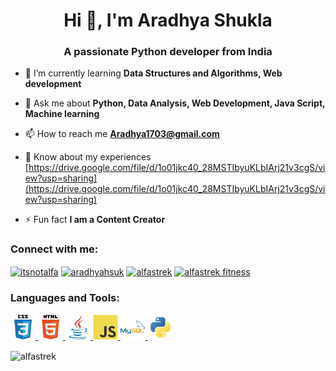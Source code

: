<h1 align="center">Hi 👋, I'm Aradhya Shukla</h1>
<h3 align="center">A passionate Python developer from India</h3>

- 🌱 I’m currently learning **Data Structures and Algorithms, Web development**

- 💬 Ask me about **Python, Data Analysis, Web Development, Java Script, Machine learning**

- 📫 How to reach me **Aradhya1703@gmail.com**

- 📄 Know about my experiences [https://drive.google.com/file/d/1o01jkc40_28MSTIbyuKLbIArj21v3cgS/view?usp=sharing](https://drive.google.com/file/d/1o01jkc40_28MSTIbyuKLbIArj21v3cgS/view?usp=sharing)

- ⚡ Fun fact **I am a Content Creator**

<h3 align="left">Connect with me:</h3>
<p align="left">
<a href="https://twitter.com/itsnotalfa" target="blank"><img align="center" src="https://raw.githubusercontent.com/rahuldkjain/github-profile-readme-generator/master/src/images/icons/Social/twitter.svg" alt="itsnotalfa" height="30" width="40" /></a>
<a href="https://linkedin.com/in/aradhyahsuk" target="blank"><img align="center" src="https://raw.githubusercontent.com/rahuldkjain/github-profile-readme-generator/master/src/images/icons/Social/linked-in-alt.svg" alt="aradhyahsuk" height="30" width="40" /></a>
<a href="https://instagram.com/alfastrek" target="blank"><img align="center" src="https://raw.githubusercontent.com/rahuldkjain/github-profile-readme-generator/master/src/images/icons/Social/instagram.svg" alt="alfastrek" height="30" width="40" /></a>
<a href="https://www.youtube.com/c/alfastrek fitness" target="blank"><img align="center" src="https://raw.githubusercontent.com/rahuldkjain/github-profile-readme-generator/master/src/images/icons/Social/youtube.svg" alt="alfastrek fitness" height="30" width="40" /></a>
</p>

<h3 align="left">Languages and Tools:</h3>
<p align="left"> <a href="https://www.w3schools.com/css/" target="_blank" rel="noreferrer"> <img src="https://raw.githubusercontent.com/devicons/devicon/master/icons/css3/css3-original-wordmark.svg" alt="css3" width="40" height="40"/> </a> <a href="https://www.w3.org/html/" target="_blank" rel="noreferrer"> <img src="https://raw.githubusercontent.com/devicons/devicon/master/icons/html5/html5-original-wordmark.svg" alt="html5" width="40" height="40"/> </a> <a href="https://www.java.com" target="_blank" rel="noreferrer"> <img src="https://raw.githubusercontent.com/devicons/devicon/master/icons/java/java-original.svg" alt="java" width="40" height="40"/> </a> <a href="https://developer.mozilla.org/en-US/docs/Web/JavaScript" target="_blank" rel="noreferrer"> <img src="https://raw.githubusercontent.com/devicons/devicon/master/icons/javascript/javascript-original.svg" alt="javascript" width="40" height="40"/> </a> <a href="https://www.mysql.com/" target="_blank" rel="noreferrer"> <img src="https://raw.githubusercontent.com/devicons/devicon/master/icons/mysql/mysql-original-wordmark.svg" alt="mysql" width="40" height="40"/> </a> <a href="https://www.python.org" target="_blank" rel="noreferrer"> <img src="https://raw.githubusercontent.com/devicons/devicon/master/icons/python/python-original.svg" alt="python" width="40" height="40"/> </a> </p>

<p><img align="center" src="https://github-readme-stats.vercel.app/api/top-langs?username=alfastrek&show_icons=true&locale=en&layout=compact" alt="alfastrek" /></p>

